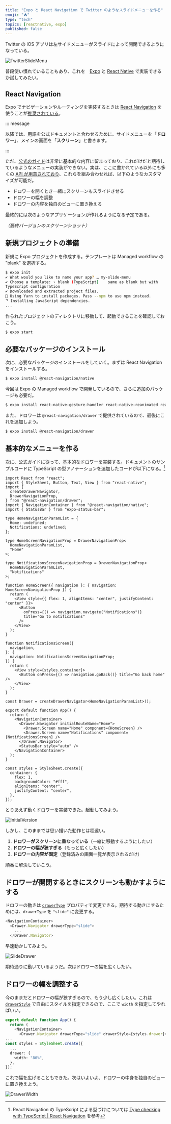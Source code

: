 ```yaml
---
title: "Expo と React Navigation で Twitter のようなスライドメニューを作る"
emoji: "⛺️"
type: "tech"
topics: [reactnative, expo]
published: false
---
```


Twitter の iOS アプリは左サイドメニューがスライドによって開閉できるようになっている。

![TwitterSlideMenu](https://raw.githubusercontent.com/ishikawa/my-zenn-content/main/articles/build-slide-menu-with-expo-and-react-navigation/TwitterSlideMenu.png)

普段使い慣れていることもあり、これを　[Expo](https://expo.io/) と [React Native](https://reactnative.dev/) で実装できるか試してみたい。

## React Navigation

Expo でナビゲーションやルーティングを実装するときは [React Navigation](https://reactnavigation.org/) を使うことが[推奨されている](https://docs.expo.io/guides/routing-and-navigation/)。

::: message

以降では、用語を公式ドキュメントと合わせるために、サイドメニューを「**ドロワー**」、メインの画面を「**スクリーン**」と書きます。

:::

ただ、[公式のガイド](https://reactnavigation.org/docs/drawer-based-navigation)は非常に基本的な内容に留まっており、これだけだと期待しているようなメニューの実装ができない。実は、ここに書かれている以外にも多くの [API が用意されており](https://reactnavigation.org/docs/drawer-navigator)、これらを組み合わせれば、以下のようなカスタマイズが可能だ。

- ドロワーを開くとき一緒にスクリーンもスライドさせる
- ドロワーの幅を調整
- ドロワーの内容を独自のビューに置き換える

最終的には次のようなアプリケーションが作れるようになる予定である。

*（最終バージョンのスクリーンショット）*

## 新規プロジェクトの準備

新規に Expo プロジェクトを作成する。テンプレートは Managed workflow の "blank" を選択する。

```bash
$ expo init
✔ What would you like to name your app? … my-slide-menu
✔ Choose a template: › blank (TypeScript)    same as blank but with
TypeScript configuration
✔ Downloaded and extracted project files.
🧶 Using Yarn to install packages. Pass --npm to use npm instead.
⠙ Installing JavaScript dependencies.
...
```

作られたプロジェクトのディレクトリに移動して、起動できることを確認しておこう。

```bash
$ expo start
```

## 必要なパッケージのインストール

次に、必要なパッケージのインストールをしていく。まずは React Navigation をインストールする。

```bash
$ expo install @react-navigation/native
```

今回は Expo の Managed workflow で開発しているので、さらに追加のパッケージも必要だ。

```bash
$ expo install react-native-gesture-handler react-native-reanimated react-native-screens react-native-safe-area-context @react-native-community/masked-view
```

また、ドロワーは `@react-navigation/drawer` で提供されているので、最後にこれを追加しよう。

```bash
$ expo install @react-navigation/drawer
```

## 基本的なメニューを作る

次に、公式ガイドに従って、基本的なドロワーを実装する。ドキュメントのサンプルコードに TypeScript の型アノテーションを追加したコードが以下になる。[^1]

```typescript:App.tsx
import React from "react";
import { StyleSheet, Button, Text, View } from "react-native";
import {
  createDrawerNavigator,
  DrawerNavigationProp,
} from "@react-navigation/drawer";
import { NavigationContainer } from "@react-navigation/native";
import { StatusBar } from "expo-status-bar";

type HomeNavigationParamList = {
  Home: undefined;
  Notifications: undefined;
};

type HomeScreenNavigationProp = DrawerNavigationProp<
  HomeNavigationParamList,
  "Home"
>;

type NotificationsScreenNavigationProp = DrawerNavigationProp<
  HomeNavigationParamList,
  "Notifications"
>;

function HomeScreen({ navigation }: { navigation: HomeScreenNavigationProp }) {
  return (
    <View style={{ flex: 1, alignItems: "center", justifyContent: "center" }}>
      <Button
        onPress={() => navigation.navigate("Notifications")}
        title="Go to notifications"
      />
    </View>
  );
}

function NotificationsScreen({
  navigation,
}: {
  navigation: NotificationsScreenNavigationProp;
}) {
  return (
    <View style={styles.container}>
      <Button onPress={() => navigation.goBack()} title="Go back home" />
    </View>
  );
}

const Drawer = createDrawerNavigator<HomeNavigationParamList>();

export default function App() {
  return (
    <NavigationContainer>
      <Drawer.Navigator initialRouteName="Home">
        <Drawer.Screen name="Home" component={HomeScreen} />
        <Drawer.Screen name="Notifications" component={NotificationsScreen} />
      </Drawer.Navigator>
      <StatusBar style="auto" />
    </NavigationContainer>
  );
}

const styles = StyleSheet.create({
  container: {
    flex: 1,
    backgroundColor: "#fff",
    alignItems: "center",
    justifyContent: "center",
  },
});
```

とりあえず動くドロワーを実装できた。起動してみよう。

![InitialVersion](https://raw.githubusercontent.com/ishikawa/my-zenn-content/main/articles/build-slide-menu-with-expo-and-react-navigation/InitialVersion.gif)

しかし、このままでは思い描いた動作とは程遠い。

1. **ドロワーがスクリーンに重なっている**（一緒に移動するようにしたい）
2. **ドロワーの幅が狭すぎる**（もっと広くしたい）
3. **ドロワーの内容が固定**（登録済みの画面一覧が表示されるだけ）

順番に解決していこう。

## ドロワーが開閉するときにスクリーンも動かすようにする

ドロワーの動きは [`drawerType`](https://reactnavigation.org/docs/drawer-navigator#drawertype) プロパティで変更できる。期待する動きにするためには、`drawerType` を `"slide"` に変更する。

```typescript
<NavigationContainer>
  <Drawer.Navigator drawerType="slide">
    ...
  </Drawer.Navigator>
```

早速動かしてみよう。

![SlideDrawer](https://raw.githubusercontent.com/ishikawa/my-zenn-content/main/articles/build-slide-menu-with-expo-and-react-navigation/SlideDrawer.gif)

期待通りに動いているようだ。次はドロワーの幅を広くしたい。

## ドロワーの幅を調整する

今のままだとドロワーの幅が狭すぎるので、もう少し広くしたい。これは [`drawerStyle`](https://reactnavigation.org/docs/drawer-navigator/#drawerstyle) で自由にスタイルを指定できるので、ここで `width` を指定してやればいい。

```typescript
export default function App() {
  return (
    <NavigationContainer>
      <Drawer.Navigator drawerType="slide" drawerStyle={styles.drawer}>
...
const styles = StyleSheet.create({
  ...
  drawer: {
    width: "80%",
  },
});
```

これで幅を広げることもできた。次はいよいよ、ドロワーの中身を独自のビューに置き換えよう。

![DrawerWidth](https://raw.githubusercontent.com/ishikawa/my-zenn-content/main/articles/build-slide-menu-with-expo-and-react-navigation/DrawerWidth.png)

[^1]: React Navigation の TypeScript による型づけについては [Type checking with TypeScript | React Navigation](https://reactnavigation.org/docs/typescript) を参考